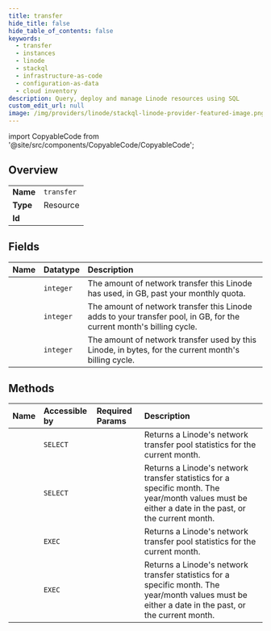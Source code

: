 ```yaml
---
title: transfer
hide_title: false
hide_table_of_contents: false
keywords:
  - transfer
  - instances
  - linode    
  - stackql
  - infrastructure-as-code
  - configuration-as-data
  - cloud inventory
description: Query, deploy and manage Linode resources using SQL
custom_edit_url: null
image: /img/providers/linode/stackql-linode-provider-featured-image.png
---
```


import CopyableCode from '@site/src/components/CopyableCode/CopyableCode';




## Overview
<table><tbody>
<tr><td><b>Name</b></td><td><code>transfer</code></td></tr>
<tr><td><b>Type</b></td><td>Resource</td></tr>
<tr><td><b>Id</b></td><td><CopyableCode code="linode.instances.transfer" /></td></tr>
</tbody></table>

## Fields
| Name | Datatype | Description |
|:-----|:---------|:------------|
| <CopyableCode code="billable" /> | `integer` | The amount of network transfer this Linode has used, in GB, past your monthly quota.<br /> |
| <CopyableCode code="quota" /> | `integer` | The amount of network transfer this Linode adds to your transfer pool, in GB, for the current month's billing cycle.<br /> |
| <CopyableCode code="used" /> | `integer` | The amount of network transfer used by this Linode, in bytes, for the current month's billing cycle.<br /> |
## Methods
| Name | Accessible by | Required Params | Description |
|:-----|:--------------|:----------------|:------------|
| <CopyableCode code="getLinodeTransfer" /> | `SELECT` | <CopyableCode code="linodeId" /> | Returns a Linode's network transfer pool statistics for the current month.<br /> |
| <CopyableCode code="getLinodeTransferByYearMonth" /> | `SELECT` | <CopyableCode code="linodeId, month, year" /> | Returns a Linode's network transfer statistics for a specific month. The year/month values must be either a date in the past, or the current month.<br /> |
| <CopyableCode code="_getLinodeTransfer" /> | `EXEC` | <CopyableCode code="linodeId" /> | Returns a Linode's network transfer pool statistics for the current month.<br /> |
| <CopyableCode code="_getLinodeTransferByYearMonth" /> | `EXEC` | <CopyableCode code="linodeId, month, year" /> | Returns a Linode's network transfer statistics for a specific month. The year/month values must be either a date in the past, or the current month.<br /> |
